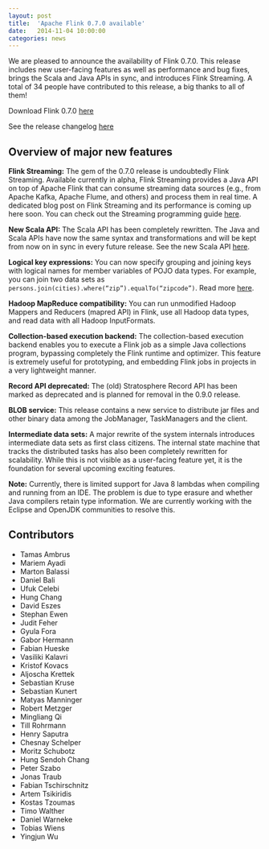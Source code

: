 ```yaml
---
layout: post
title:  'Apache Flink 0.7.0 available'
date:   2014-11-04 10:00:00
categories: news
---
```


We are pleased to announce the availability of Flink 0.7.0. This release includes new user-facing features as well as performance and bug fixes, brings the Scala and Java APIs in sync, and introduces Flink Streaming. A total of 34 people have contributed to this release, a big thanks to all of them!

Download Flink 0.7.0 [here](http://flink.incubator.apache.org/downloads.html)

See the release changelog [here](https://issues.apache.org/jira/secure/ReleaseNote.jspa?projectId=12315522&version=12327648)

## Overview of major new features

**Flink Streaming:** The gem of the 0.7.0 release is undoubtedly Flink Streaming. Available currently in alpha, Flink Streaming provides a Java API on top of Apache Flink that can consume streaming data sources (e.g., from Apache Kafka, Apache Flume, and others) and process them in real time. A dedicated blog post on Flink Streaming and its performance is coming up here soon. You can check out the Streaming programming guide [here](http://ci.apache.org/projects/flink/flink-docs-release-0.7/streaming_guide.html).

**New Scala API:** The Scala API has been completely rewritten. The Java and Scala APIs have now the same syntax and transformations and will be kept from now on in sync in every future release. See the new Scala API [here](http://ci.apache.org/projects/flink/flink-docs-release-0.7/programming_guide.html).

**Logical key expressions:** You can now specify grouping and joining keys with logical names for member variables of POJO data types. For example, you can join two data sets as ``persons.join(cities).where(“zip”).equalTo(“zipcode”)``. Read more [here](http://ci.apache.org/projects/flink/flink-docs-release-0.7/programming_guide.html#specifying-keys).

**Hadoop MapReduce compatibility:** You can run unmodified Hadoop Mappers and Reducers (mapred API) in Flink, use all Hadoop data types, and read data with all Hadoop InputFormats.

**Collection-based execution backend:** The collection-based execution backend enables you to execute a Flink job as a simple Java collections program, bypassing completely the Flink runtime and optimizer. This feature is extremely useful for prototyping, and embedding Flink jobs in projects in a very lightweight manner.

**Record API deprecated:** The (old) Stratosphere Record API has been marked as deprecated and is planned for removal in the 0.9.0 release.

**BLOB service:** This release contains a new service to distribute jar files and other binary data among the JobManager, TaskManagers and the client. 

**Intermediate data sets:** A major rewrite of the system internals introduces intermediate data sets as first class citizens. The internal state machine that tracks the distributed tasks has also been completely rewritten for scalability. While this is not visible as a user-facing feature yet, it is the foundation for several upcoming exciting features.

**Note:** Currently, there is limited support for Java 8 lambdas when compiling and running from an IDE. The problem is due to type erasure and whether Java compilers retain type information. We are currently working with the Eclipse and OpenJDK communities to resolve this.

## Contributors

* Tamas Ambrus
* Mariem Ayadi
* Marton Balassi
* Daniel Bali
* Ufuk Celebi
* Hung Chang
* David Eszes
* Stephan Ewen
* Judit Feher
* Gyula Fora
* Gabor Hermann
* Fabian Hueske
* Vasiliki Kalavri
* Kristof Kovacs
* Aljoscha Krettek
* Sebastian Kruse
* Sebastian Kunert
* Matyas Manninger
* Robert Metzger
* Mingliang Qi
* Till Rohrmann
* Henry Saputra
* Chesnay Schelper
* Moritz Schubotz
* Hung Sendoh Chang
* Peter Szabo
* Jonas Traub
* Fabian Tschirschnitz
* Artem Tsikiridis
* Kostas Tzoumas
* Timo Walther
* Daniel Warneke
* Tobias Wiens
* Yingjun Wu